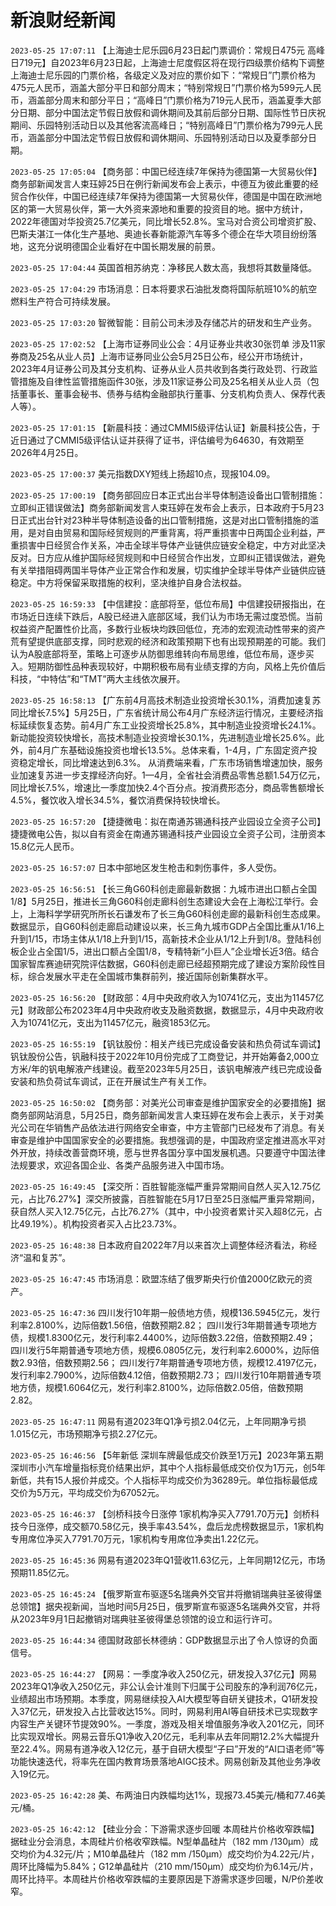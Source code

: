 # 新浪财经新闻
`2023-05-25 17:07:11`   【上海迪士尼乐园6月23日起门票调价：常规日475元 高峰日719元】自2023年6月23日起，上海迪士尼度假区将在现行四级票价结构下调整上海迪士尼乐园的门票价格，各级定义及对应的票价如下：“常规日”门票价格为475元人民币，涵盖大部分平日和部分周末；“特别常规日”门票价格为599元人民币，涵盖部分周末和部分平日；“高峰日”门票价格为719元人民币，涵盖夏季大部分日期、部分中国法定节假日放假和调休期间及其前后部分日期、国际性节日庆祝期间、乐园特别活动日以及其他客流高峰日；“特别高峰日”门票价格为799元人民币，涵盖部分中国法定节假日放假和调休期间、乐园特别活动日以及夏季部分日期。

`2023-05-25 17:05:04` 【商务部：中国已经连续7年保持为德国第一大贸易伙伴】商务部新闻发言人束珏婷25日在例行新闻发布会上表示，中德互为彼此重要的经贸合作伙伴，中国已经连续7年保持为德国第一大贸易伙伴，德国是中国在欧洲地区的第一大贸易伙伴，第一大外资来源地和重要的投资目的地。据中方统计，2022年德国对华投资25.7亿美元，同比增长52.8%。宝马对合资公司增资扩股、巴斯夫湛江一体化生产基地、奥迪长春新能源汽车等多个德企在华大项目纷纷落地，这充分说明德国企业看好在中国长期发展的前景。

`2023-05-25 17:04:44` 英国首相苏纳克：净移民人数太高，我想将其数量降低。

`2023-05-25 17:04:29` 市场消息：日本将要求石油批发商将国际航班10%的航空燃料生产符合可持续发展。

`2023-05-25 17:03:20`   智微智能：目前公司未涉及存储芯片的研发和生产业务。

`2023-05-25 17:02:52` 【上海市证券同业公会：4月证券业共收30张罚单 涉及11家券商及25名从业人员】上海市证券同业公会5月25日公布，经公开市场统计，2023年4月证券公司及其分支机构、证券从业人员共收到各类行政处罚、行政监管措施及自律性监管措施函件30张，涉及11家证券公司及25名相关从业人员（包括董事长、董事会秘书、债券与结构金融部执行董事、分支机构负责人、保荐代表人等）。

`2023-05-25 17:01:15` 【新晨科技：通过CMMI5级评估认证】新晨科技公告，于近日通过了CMMI5级评估认证并获得了证书，评估编号为64630，有效期至2026年4月25日。

`2023-05-25 17:00:37` 美元指数DXY短线上扬超10点，现报104.09。

`2023-05-25 17:00:19`   【商务部回应日本正式出台半导体制造设备出口管制措施：立即纠正错误做法】商务部新闻发言人束珏婷在发布会上表示，日本政府于5月23日正式出台针对23种半导体制造设备的出口管制措施，这是对出口管制措施的滥用，是对自由贸易和国际经贸规则的严重背离，将严重损害中日两国企业利益，严重损害中日经贸合作关系，冲击全球半导体产业链供应链安全稳定，中方对此坚决反对。日方应从维护国际经贸规则和中日经贸合作出发，立即纠正错误做法，避免有关举措阻碍两国半导体产业正常合作和发展，切实维护全球半导体产业链供应链稳定。中方将保留采取措施的权利，坚决维护自身合法权益。

`2023-05-25 16:59:33` 【中信建投：底部将至，低位布局】中信建投研报指出，在市场近日连续下跌后，A股已经进入底部区域，我们认为市场无需过度恐慌。当前权益资产配置性价比高，多数行业板块均跌回低位，充沛的宏观流动性带来的资产荒有望提供底部支撑，同时悲观的经济和政策预期下也有出现预期差的可能。我们认为A股底部将至，策略上可逐步从防御思维转向布局思维，低位布局，逐步买入。短期防御性品种表现较好，中期积极布局有业绩支撑的方向，风格上先价值后科技，“中特估”和“TMT”两大主线依次展开。

`2023-05-25 16:58:13` 【广东前4月高技术制造业投资增长30.1%，消费加速复苏同比增长7.5%】5月25日，广东省统计局公布4月广东经济运行情况，主要经济指标延续恢复态势。前4月广东工业投资增长25.8%，其中制造业投资增长24.1%。新动能投资较快增长，高技术制造业投资增长30.1%，先进制造业增长25.6%。此外，前4月广东基础设施投资也增长13.5%。总体来看，1-4月，广东固定资产投资稳定增长，同比增速达到6.3%。 从消费端来看，广东市场销售增速加快，服务业加速复苏进一步支撑经济向好。1—4月，全省社会消费品零售总额1.54万亿元，同比增长7.5%，增速比一季度加快2.4个百分点。按消费形态分，商品零售额增长4.5%，餐饮收入增长34.5%，餐饮消费保持较快增长。

`2023-05-25 16:57:20`   【捷捷微电：拟在南通苏锡通科技产业园设立全资子公司】捷捷微电公告，拟以自有资金在南通苏锡通科技产业园设立全资子公司，注册资本15.8亿元人民币。

`2023-05-25 16:57:07` 日本中部地区发生枪击和刺伤事件，多人受伤。

`2023-05-25 16:56:51` 【长三角G60科创走廊最新数据：九城市进出口额占全国1/8】5月25日，推进长三角G60科创走廊科创生态建设大会在上海松江举行。会上，上海科学学研究所所长石谦发布了长三角G60科创走廊的最新科创生态成果。数据显示，自G60科创走廊启动建设以来，长三角九城市GDP占全国比重从1/16上升到1/15，市场主体从1/18上升到1/15，高新技术企业从1/12上升到1/8。登陆科创板企业占全国1/5，进出口额占全国1/8，专精特新“小巨人”企业增长近3倍。结合国家智库赛迪研究院评估数据，G60科创走廊已经超预期完成了建设方案阶段性目标，综合发展水平走在全国城市集群前列，接近国际创新集群水平。

`2023-05-25 16:56:20` 【财政部：4月中央政府收入为10741亿元，支出为11457亿元】财政部公布2023年4月中央政府收支及融资数据，数据显示，4月中央政府收入为10741亿元，支出为11457亿元，融资1853亿元。

`2023-05-25 16:55:19` 【钒钛股份：相关产线已完成设备安装和热负荷试车调试】钒钛股份公告，钒融科技于2022年10月份完成了工商登记，并开始筹备2,000立方米/年的钒电解液产线建设。截至2023年5月25日，该钒电解液产线已完成设备安装和热负荷试车调试，正在开展试生产有关工作。

`2023-05-25 16:50:02` 【商务部：对美光公司审查是维护国家安全的必要措施】据商务部网站消息，5月25日，商务部新闻发言人束珏婷在发布会上表示，关于对美光公司在华销售产品依法进行网络安全审查，中方主管部门已经发布了消息。有关审查是维护中国国家安全的必要措施。我想强调的是，中国政府坚定推进高水平对外开放，持续改善营商环境，愿与世界各国分享中国发展机遇。只要遵守中国法律法规要求，欢迎各国企业、各类产品服务进入中国市场。

`2023-05-25 16:49:45` 【深交所：百胜智能涨幅严重异常期间自然人买入12.75亿元，占比76.27%】深交所披露，百胜智能在5月17日至25日涨幅严重异常期间，获自然人买入12.75亿元，占比76.27%（其中，中小投资者累计买入超8亿元，占比49.19%）。机构投资者买入占比23.73%。

`2023-05-25 16:48:38` 日本政府自2022年7月以来首次上调整体经济看法，称经济“温和复苏”。

`2023-05-25 16:47:45` 市场消息：欧盟冻结了俄罗斯央行价值2000亿欧元的资产。

`2023-05-25 16:47:36` 四川发行10年期一般债地方债，规模136.5945亿元，发行利率2.8100%，边际倍数1.56倍，倍数预期2.82；
四川发行3年期普通专项地方债，规模1.8300亿元，发行利率2.4400%，边际倍数3.22倍，倍数预期2.49；
四川发行5年期普通专项地方债，规模6.0805亿元，发行利率2.6000%，边际倍数2.93倍，倍数预期2.56；
四川发行7年期普通专项地方债，规模12.4197亿元，发行利率2.7900%，边际倍数4.12倍，倍数预期2.73；
四川发行10年期普通专项地方债，规模1.6064亿元，发行利率2.8100%，边际倍数2.05倍，倍数预期2.82。

`2023-05-25 16:47:11` 网易有道2023年Q1净亏损2.04亿元，上年同期净亏损1.015亿元，市场预期净亏损2.27亿元。

`2023-05-25 16:46:56` 【5年新低 深圳车牌最低成交价跌至1万元】2023年第五期深圳市小汽车增量指标竞价结果出炉，其中个人指标最低成交价仅为1万元，创5年新低，共有15人报价并成交。个人指标平均成交价为36289元。单位指标最低成交价为5万元，平均成交价为67052元。

`2023-05-25 16:46:37` 【剑桥科技今日涨停 1家机构净买入7791.70万元】剑桥科技今日涨停，成交额70.58亿元，换手率43.54%，盘后龙虎榜数据显示，1家机构专用席位净买入7791.70万元，1家机构专用席位净卖出1.22亿元。

`2023-05-25 16:45:36` 网易有道2023年Q1营收11.63亿元，上年同期12亿元，市场预期11.85亿元。

`2023-05-25 16:45:24` 【俄罗斯宣布驱逐5名瑞典外交官并将撤销瑞典驻圣彼得堡总领馆】据央视新闻，当地时间5月25日，俄罗斯宣布驱逐5名瑞典外交官，并将从2023年9月1日起撤销对瑞典驻圣彼得堡总领馆的设立和运行许可。

`2023-05-25 16:44:34` 德国财政部长林德纳：GDP数据显示出了令人惊讶的负面信号。

`2023-05-25 16:44:27` 【网易：一季度净收入250亿元，研发投入37亿元】网易2023年Q1净收入250亿元，非公认会计准则下归属于公司股东的净利润76亿元，业绩超出市场预期。本季度，网易继续投入AI大模型等自研关键技术，Q1研发投入37亿元，研发投入占比营收达15%。同时，网易利用AI等自研技术已实现数字内容生产关键环节提效90%。一季度，游戏及相关增值服务净收入201亿元，同环比实现双增长。网易云音乐Q1净收入20亿元，毛利率从去年同期12.2%大幅提升至22.4%。网易有道净收入12亿元，基于自研大模型“子曰”开发的“AI口语老师”等功能快速迭代，将率先在国内教育场景落地AIGC技术。网易创新及其他业务净收入19亿元。

`2023-05-25 16:42:28` 美、布两油日内跌幅均达1%，现报73.45美元/桶和77.46美元/桶。

`2023-05-25 16:42:12`   【硅业分会：下游需求逐步回暖 本周硅片价格收窄跌幅】据硅业分会消息，本周硅片价格收窄跌幅。N型单晶硅片（182 mm /130μm）成交均价为4.32元/片；M10单晶硅片（182 mm /150μm）成交均价为4.22元/片，周环比降幅为5.84%；G12单晶硅片（210 mm/150μm）成交均价为6.14元/片，周环比持平。本周硅片价格收窄跌幅的主要原因是下游需求逐步回暖，N/P价差收窄。

